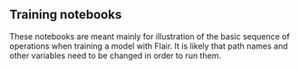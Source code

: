 ## Training notebooks

These notebooks are meant mainly for illustration of the basic sequence of operations when training a model with Flair. It is likely that path names and other variables need to be changed in order to run them.